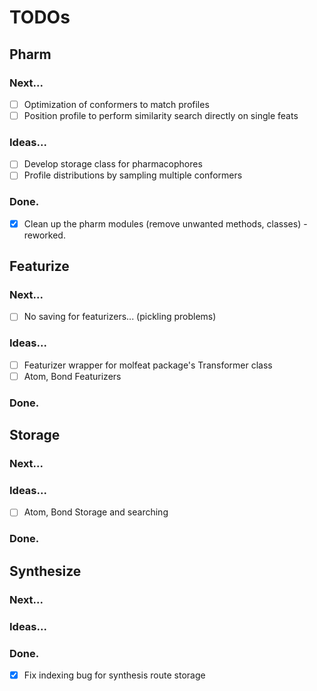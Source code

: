 # TODOs

## Pharm
### Next...
- [ ] Optimization of conformers to match profiles
- [ ] Position profile to perform similarity search directly on single feats

### Ideas...
- [ ] Develop storage class for pharmacophores
- [ ] Profile distributions by sampling multiple conformers

### Done.
- [x] Clean up the pharm modules (remove unwanted methods, classes) - reworked.

## Featurize
### Next...
- [ ] No saving for featurizers... (pickling problems)

### Ideas...
- [ ] Featurizer wrapper for molfeat package's Transformer class
- [ ] Atom, Bond Featurizers

### Done.

## Storage
### Next...

### Ideas...
- [ ] Atom, Bond Storage and searching

### Done.

## Synthesize
### Next...

### Ideas...

### Done.
- [x] Fix indexing bug for synthesis route storage
